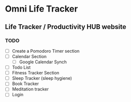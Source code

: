 # Omni Life Tracker

## Life Tracker / Productivity HUB website

### TODO
- [ ] Create a Pomodoro Timer section
- [ ] Calendar Section
  - [ ] Google Calendar Synch
- [ ] Todo List
- [ ] Fitness Tracker Section
- [ ] Sleep Tracker (sleep hygiene)
- [ ] Book Tracker
- [ ] Meditation tracker
- [ ] Login
